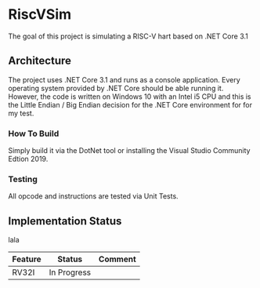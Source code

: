 # RiscVSim
The goal of this project is simulating a RISC-V hart based on .NET Core 3.1 

## Architecture
The project uses .NET Core 3.1 and runs as a console application. Every operating system provided by .NET Core should be able running it. 
However, the code is written on Windows 10 with an Intel i5 CPU and this is the Little Endian / Big Endian decision for the .NET Core environment for for my test. 

### How To Build
Simply build it via the DotNet tool or installing the Visual Studio Community Edtion 2019.

### Testing
All opcode and instructions are tested via Unit Tests. 

## Implementation Status
lala

| Feature | Status | Comment |
| ------- | ------ | ------- |
| RV32I | In Progress | |

